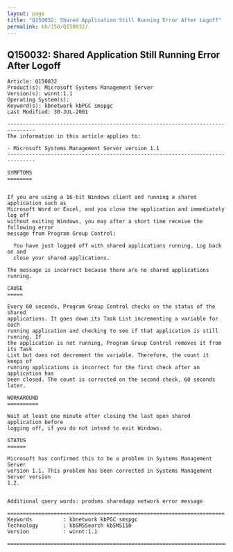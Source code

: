 ```yaml
---
layout: page
title: "Q150032: Shared Application Still Running Error After Logoff"
permalink: kb/150/Q150032/
---
```


## Q150032: Shared Application Still Running Error After Logoff

	Article: Q150032
	Product(s): Microsoft Systems Management Server
	Version(s): winnt:1.1
	Operating System(s): 
	Keyword(s): kbnetwork kbPGC smspgc
	Last Modified: 30-JUL-2001
	
	-------------------------------------------------------------------------------
	The information in this article applies to:
	
	- Microsoft Systems Management Server version 1.1 
	-------------------------------------------------------------------------------
	
	SYMPTOMS
	========
	
	
	If you are using a 16-bit Windows client and running a shared application such as
	Microsoft Word or Excel, and you close the application and immediately log off
	without exiting Windows, you may after a short time receive the following error
	message from Program Group Control:
	
	  You have just logged off with shared applications running. Log back on and
	  close your shared applications.
	
	The message is incorrect because there are no shared applications running.
	
	CAUSE
	=====
	
	Every 60 seconds, Program Group Control checks on the status of the shared
	applications. It goes down its Task List incrementing a variable for each
	running application and checking to see if that application is still running. If
	the application is not running, Program Group Control removes it from its Task
	List but does not decrement the variable. Therefore, the count it keeps of
	running applications is incorrect for the first check after an application has
	been closed. The count is corrected on the second check, 60 seconds later.
	
	WORKAROUND
	==========
	
	Wait at least one minute after closing the last open shared application before
	logging off, if you do not intend to exit Windows.
	
	STATUS
	======
	
	Microsoft has confirmed this to be a problem in Systems Management Server
	version 1.1. This problem has been corrected in Systems Management Server version
	1.2.
	
	
	Additional query words: prodsms sharedapp network error message
	
	======================================================================
	Keywords          : kbnetwork kbPGC smspgc 
	Technology        : kbSMSSearch kbSMS110
	Version           : winnt:1.1
	
	=============================================================================
	
